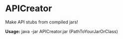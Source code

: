 # APICreator
Make API stubs from compiled jars!


**Usage:** java -jar APICreator.jar (PathToYourJarOrClass)